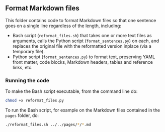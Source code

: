 ## Format Markdown files 

This folder contains code to format Markdown files so that one sentence goes on a single line regardless of the length, including:

- Bash script (`reformat_files.sh`) that takes one or more text files as arguments, calls the Python script (`format_sentences.py`) on each, and replaces the original file with the reformatted version inplace (via a temporary file).
- Python script (`format_sentences.py`) to format text, preserving YAML front matter, code blocks, Markdown headers, tables and reference links, etc.

### Running the code

To make the Bash script executable, from the command line do: 

```bash
chmod +x reformat_files.py
```

To run the Bash script, for example on the Markdown files contained in the `pages` folder, do:

```bash
./reformat_files.sh ../../pages/*/*.md
```
